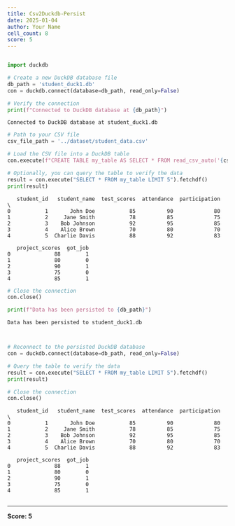 ```yaml
---
title: Csv2Duckdb-Persist
date: 2025-01-04
author: Your Name
cell_count: 8
score: 5
---
```


```python

```


```python
import duckdb

# Create a new DuckDB database file
db_path = 'student_duck1.db'
con = duckdb.connect(database=db_path, read_only=False)

# Verify the connection
print(f"Connected to DuckDB database at {db_path}")
```

    Connected to DuckDB database at student_duck1.db



```python
# Path to your CSV file
csv_file_path = '../dataset/student_data.csv'

# Load the CSV file into a DuckDB table
con.execute(f"CREATE TABLE my_table AS SELECT * FROM read_csv_auto('{csv_file_path}')")

# Optionally, you can query the table to verify the data
result = con.execute("SELECT * FROM my_table LIMIT 5").fetchdf()
print(result)
```

       student_id   student_name  test_scores  attendance  participation  \
    0           1       John Doe           85          90             80   
    1           2     Jane Smith           78          85             75   
    2           3    Bob Johnson           92          95             85   
    3           4    Alice Brown           70          80             70   
    4           5  Charlie Davis           88          92             83   
    
       project_scores  got_job  
    0              88        1  
    1              80        0  
    2              90        1  
    3              75        0  
    4              85        1  



```python
# Close the connection
con.close()

print(f"Data has been persisted to {db_path}")

```

    Data has been persisted to student_duck1.db



```python

```


```python

```


```python
# Reconnect to the persisted DuckDB database
con = duckdb.connect(database=db_path, read_only=False)

# Query the table to verify the data
result = con.execute("SELECT * FROM my_table LIMIT 5").fetchdf()
print(result)

# Close the connection
con.close()
```

       student_id   student_name  test_scores  attendance  participation  \
    0           1       John Doe           85          90             80   
    1           2     Jane Smith           78          85             75   
    2           3    Bob Johnson           92          95             85   
    3           4    Alice Brown           70          80             70   
    4           5  Charlie Davis           88          92             83   
    
       project_scores  got_job  
    0              88        1  
    1              80        0  
    2              90        1  
    3              75        0  
    4              85        1  



```python

```


---
**Score: 5**